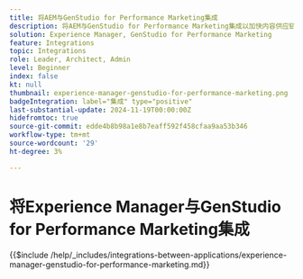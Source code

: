 ```yaml
---
title: 将AEM与GenStudio for Performance Marketing集成
description: 将AEM与GenStudio for Performance Marketing集成以加快内容供应链。
solution: Experience Manager, GenStudio for Performance Marketing
feature: Integrations
topic: Integrations
role: Leader, Architect, Admin
level: Beginner
index: false
kt: null
thumbnail: experience-manager-genstudio-for-performance-marketing.png
badgeIntegration: label="集成" type="positive"
last-substantial-update: 2024-11-19T00:00:00Z
hidefromtoc: true
source-git-commit: edde4b8b98a1e8b7eaff592f458cfaa9aa53b346
workflow-type: tm+mt
source-wordcount: '29'
ht-degree: 3%

---
```


# 将Experience Manager与GenStudio for Performance Marketing集成

{{$include /help/_includes/integrations-between-applications/experience-manager-genstudio-for-performance-marketing.md}}

